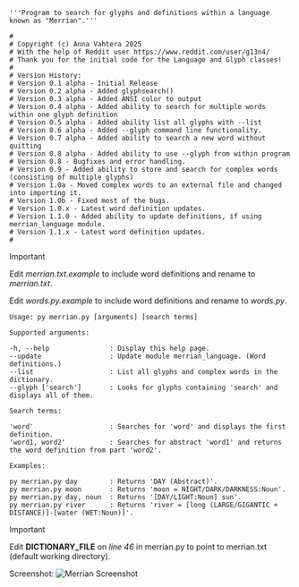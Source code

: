 ```
'''Program to search for glyphs and definitions within a language known as "Merrian".'''

#
# Copyright (c) Anna Vahtera 2025
# With the help of Reddit user https://www.reddit.com/user/g13n4/
# Thank you for the initial code for the Language and Glyph classes!
#
# Version History:
# Version 0.1 alpha - Initial Release
# Version 0.2 alpha - Added glyphsearch()
# Version 0.3 alpha - Added ANSI color to output
# Version 0.4 alpha - Added ability to search for multiple words within one glyph definition
# Version 0.5 alpha - Added ability list all glyphs with --list
# Version 0.6 alpha - Added --glyph command line functionality.
# Version 0.7 alpha - Added ability to search a new word without quitting
# Version 0.8 alpha - Added ability to use --glyph from within program
# Version 0.8 - Bugfixes and error handling.
# Version 0.9 - Added ability to store and search for complex words (consisting of multiple glyphs)
# Version 1.0a - Moved complex words to an external file and changed into importing it.
# Version 1.0b - Fixed most of the bugs.
# Version 1.0.x - Latest word definition updates.
# Version 1.1.0 - Added ability to update definitions, if using merrian_language module.
# Version 1.1.x - Latest word definition updates.
#
```
> [!IMPORTANT]
> Edit *merrian.txt.example* to include word definitions and rename to *merrian.txt*.
> 
> Edit *words.py.example* to include word definitions and rename to *words.py*.
```
Usage: py merrian.py [arguments] [search terms]

Supported arguments:

-h, --help               : Display this help page.
--update                 : Update module merrian_language. (Word definitions.)
--list                   : List all glyphs and complex words in the dictionary.
--glyph ['search']       : Looks for glyphs containing 'search' and displays all of them.

Search terms:

'word'                   : Searches for 'word' and displays the first definition.
'word1, word2'           : Searches for abstract 'word1' and returns the word definition from part 'word2'.

Examples:

py merrian.py day        : Returns 'DAY (Abstract)'.
py merrian.py moon       : Returns 'moon = NIGHT/DARK/DARKNESS:Noun'.
py merrian.py day, noun  : Returns '[DAY/LIGHT:Noun] sun'.
py merrian.py river      : Returns 'river = [long (LARGE/GIGANTIC + DISTANCE)]-[water (WET:Noun)]'.
```
> [!IMPORTANT]
> Edit **DICTIONARY_FILE** on *line 46* in merrian.py to point to merrian.txt (default working directory).

Screenshot:
![Merrian Screenshot](https://imgur.com/sx2tHIO.png)
